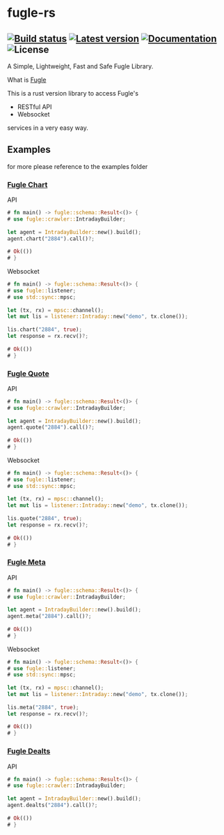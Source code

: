 # fugle-rs
[![Build status](https://github.com/tommady/fugle-rs/actions/workflows/rust.yml/badge.svg)](https://github.com/tommady/fugle-rs/actions)
[![Latest version](https://img.shields.io/crates/v/fugle.svg)](https://crates.io/crates/fugle)
[![Documentation](https://docs.rs/fugle/badge.svg)](https://docs.rs/fugle)
![License](https://img.shields.io/crates/l/fugle.svg)
---


A Simple, Lightweight, Fast and Safe Fugle Library.

What is [Fugle][fugleweb]

This is a rust version library to access Fugle's

* RESTful API
* Websocket

services in a very easy way.

## Examples

for more please reference to the examples folder


### [Fugle Chart][fuglechartweb]

API
```rust
# fn main() -> fugle::schema::Result<()> {
# use fugle::crawler::IntradayBuilder;
                                            
let agent = IntradayBuilder::new().build();
agent.chart("2884").call()?;
                                            
# Ok(())
# }
```

Websocket
```rust no_run
# fn main() -> fugle::schema::Result<()> {
# use fugle::listener;
# use std::sync::mpsc;
                                                           
let (tx, rx) = mpsc::channel();
let mut lis = listener::Intraday::new("demo", tx.clone());
                                                           
lis.chart("2884", true);
let response = rx.recv()?;
                                                           
# Ok(())
# }
```

### [Fugle Quote][fuglequoteweb]

API
```rust
# fn main() -> fugle::schema::Result<()> {
# use fugle::crawler::IntradayBuilder;
                                            
let agent = IntradayBuilder::new().build();
agent.quote("2884").call()?;
                                            
# Ok(())
# }
```

Websocket
```rust no_run
# fn main() -> fugle::schema::Result<()> {
# use fugle::listener;
# use std::sync::mpsc;
                                                           
let (tx, rx) = mpsc::channel();
let mut lis = listener::Intraday::new("demo", tx.clone());
                                                           
lis.quote("2884", true);
let response = rx.recv()?;
                                                           
# Ok(())
# }
```

### [Fugle Meta][fuglemetaweb]

API
```rust
# fn main() -> fugle::schema::Result<()> {
# use fugle::crawler::IntradayBuilder;
                                            
let agent = IntradayBuilder::new().build();
agent.meta("2884").call()?;
                                            
# Ok(())
# }
```

Websocket
```rust no_run
# fn main() -> fugle::schema::Result<()> {
# use fugle::listener;
# use std::sync::mpsc;
                                                           
let (tx, rx) = mpsc::channel();
let mut lis = listener::Intraday::new("demo", tx.clone());
                                                           
lis.meta("2884", true);
let response = rx.recv()?;
                                                           
# Ok(())
# }
```

### [Fugle Dealts][fugledealtsweb]

API
```rust
# fn main() -> fugle::schema::Result<()> {
# use fugle::crawler::IntradayBuilder;
                                            
let agent = IntradayBuilder::new().build();
agent.dealts("2884").call()?;
                                            
# Ok(())
# }
```

[fugleweb]: https://developer.fugle.tw
[fuglechartweb]: https://developer.fugle.tw/document/intraday/chart
[fuglequoteweb]: https://developer.fugle.tw/document/intraday/quote
[fuglemetaweb]: https://developer.fugle.tw/document/intraday/meta
[fugledealtsweb]: https://developer.fugle.tw/document/intraday/dealts
